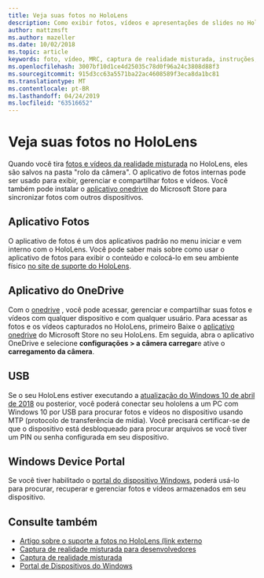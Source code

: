 ```yaml
---
title: Veja suas fotos no HoloLens
description: Como exibir fotos, vídeos e apresentações de slides no HoloLens e colocá-los em seu ambiente físico.
author: mattzmsft
ms.author: mazeller
ms.date: 10/02/2018
ms.topic: article
keywords: foto, vídeo, MRC, captura de realidade misturada, instruções, OneDrive, HoloLens, PIN, local, apresentação de slides
ms.openlocfilehash: 3007bf10d1ce4d25035c78d0f96a24c3808d88f3
ms.sourcegitcommit: 915d3cc63a5571ba22ac4608589f3eca8da1bc81
ms.translationtype: MT
ms.contentlocale: pt-BR
ms.lasthandoff: 04/24/2019
ms.locfileid: "63516652"
---
```

# <a name="see-your-photos-on-hololens"></a>Veja suas fotos no HoloLens

Quando você tira [fotos e vídeos da realidade misturada](mixed-reality-capture.md) no HoloLens, eles são salvos na pasta "rolo da câmera". O aplicativo de fotos internas pode ser usado para exibir, gerenciar e compartilhar fotos e vídeos. Você também pode instalar o [aplicativo onedrive](https://www.microsoft.com/p/onedrive/9wzdncrfj1p3) do Microsoft Store para sincronizar fotos com outros dispositivos. 

## <a name="photos-app"></a>Aplicativo Fotos

O aplicativo de fotos é um dos aplicativos padrão no menu iniciar e vem interno com o HoloLens. Você pode saber mais sobre como usar o aplicativo de fotos para exibir o conteúdo e colocá-lo em seu ambiente físico [no site de suporte do HoloLens](https://support.microsoft.com/help/12648). 

## <a name="onedrive-app"></a>Aplicativo do OneDrive

Com o [onedrive](https://onedrive.live.com/) , você pode acessar, gerenciar e compartilhar suas fotos e vídeos com qualquer dispositivo e com qualquer usuário. Para acessar as fotos e os vídeos capturados no HoloLens, primeiro Baixe o [aplicativo onedrive](https://www.microsoft.com/p/onedrive/9wzdncrfj1p3) do Microsoft Store no seu HoloLens. Em seguida, abra o aplicativo OneDrive e selecione **configurações > a câmera carregar**e ative o **carregamento da câmera**.

## <a name="usb"></a>USB 

Se o seu HoloLens estiver executando a [atualização do Windows 10 de abril de 2018](release-notes-april-2018.md) ou posterior, você poderá conectar seu hololens a um PC com Windows 10 por USB para procurar fotos e vídeos no dispositivo usando MTP (protocolo de transferência de mídia). Você precisará certificar-se de que o dispositivo está desbloqueado para procurar arquivos se você tiver um PIN ou senha configurada em seu dispositivo. 

## <a name="windows-device-portal"></a>Windows Device Portal

Se você tiver habilitado o [portal do dispositivo Windows](using-the-windows-device-portal.md#mixed-reality-capture), poderá usá-lo para procurar, recuperar e gerenciar fotos e vídeos armazenados em seu dispositivo.

## <a name="see-also"></a>Consulte também

* [Artigo sobre o suporte a fotos no HoloLens (link externo](https://support.microsoft.com/help/12648)
* [Captura de realidade misturada para desenvolvedores](mixed-reality-capture-for-developers.md)
* [Captura de realidade misturada](mixed-reality-capture.md)
* [Portal de Dispositivos do Windows](using-the-windows-device-portal.md)
